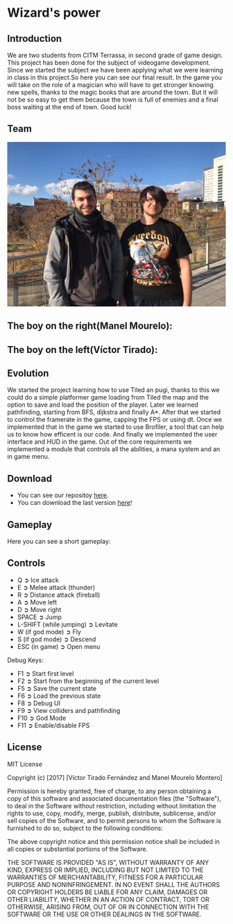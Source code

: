 # Wizard's power


## Introduction
We are two students from CITM Terrassa, in second grade of game design. This project has been done for the subject of videogame development. Since we started the subject we have been applying what we were learning in class in this project.So here you can see our final result.
In the game you will take on the role of a magician who will have to get stronger knowing new spells, thanks to the magic books that are around the town. But it will not be so easy to get them because the town is full of enemies and a final boss waiting at the end of town.
Good luck!

## Team

![Group](group_photo.jpeg)

The boy on the right(Manel Mourelo):
  - 

The boy on the left(Víctor Tirado):
  - 

## Evolution
We started the project learning how to use Tiled an pugi, thanks to this we could do a simple platformer game loading from Tiled the map and the option to save and load the position of the player.
Later we learned pathfinding, starting from BFS, dijkstra and finally A*. After that we started to control the framerate in the game, capping the FPS or using dt. Once we implemented that in the game we started to use Brofiler, a tool that can help us to know how efficent is our code.
And finally we implemented the user interface and HUD in the game.
Out of the core requirements we implemented a module that controls all the abilities, a mana system and  an in game menu.

## Download
* You can see our repositoy [here](https://github.com/VictorTirado/Game-Development).
* You can download the last version [here](https://github.com/VictorTirado/Game-Development/releases/tag/2.0)!

## Gameplay
Here you can see a short gameplay: 

## Controls
*  Q ➲ Ice attack
*  E ➲ Melee attack (thunder)
*  R ➲ Distance attack (fireball)
*  A ➲ Move left
*  D ➲ Move right
*  SPACE ➲ Jump
*  L-SHIFT (while jumping) ➲ Levitate
*  W (if god mode) ➲ Fly
*  S (if god mode) ➲ Descend
* ESC (in game) ➲ Open menu

Debug Keys:
* F1 ➲ Start first level
* F2 ➲ Start from the beginning of the current level
* F5 ➲ Save the current state
* F6 ➲ Load the previous state
* F8 ➲ Debug UI
* F9 ➲ View colliders and pathfinding
* F10 ➲ God Mode
* F11 ➲ Enable/disable FPS

## License
MIT License

Copyright (c) [2017] [Víctor Tirado Fernández and Manel Mourelo Montero]

Permission is hereby granted, free of charge, to any person obtaining a copy of this software and associated documentation files (the "Software"), to deal in the Software without restriction, including without limitation the rights to use, copy, modify, merge, publish, distribute, sublicense, and/or sell copies of the Software, and to permit persons to whom the Software is furnished to do so, subject to the following conditions:

The above copyright notice and this permission notice shall be included in all copies or substantial portions of the Software.

THE SOFTWARE IS PROVIDED "AS IS", WITHOUT WARRANTY OF ANY KIND, EXPRESS OR IMPLIED, INCLUDING BUT NOT LIMITED TO THE WARRANTIES OF MERCHANTABILITY, FITNESS FOR A PARTICULAR PURPOSE AND NONINFRINGEMENT. IN NO EVENT SHALL THE AUTHORS OR COPYRIGHT HOLDERS BE LIABLE FOR ANY CLAIM, DAMAGES OR OTHER LIABILITY, WHETHER IN AN ACTION OF CONTRACT, TORT OR OTHERWISE, ARISING FROM, OUT OF OR IN CONNECTION WITH THE SOFTWARE OR THE USE OR OTHER DEALINGS IN THE SOFTWARE.
